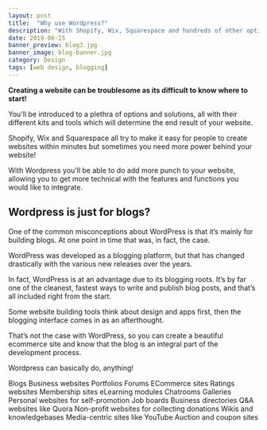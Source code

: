 ```yaml
---
layout: post
title:  "Why use Wordpress?"
description: "With Shopify, Wix, Squarespace and hundreds of other options, what makes Wordpress so great?"
date: 2019-06-15
banner_preview: blog3.jpg
banner_image: blog-banner.jpg
category: Design
tags: [web design, blogging]
---
```


**Creating a website can be troublesome as its difficult to know where to start!**

You'll be introduced to a plethra of options and solutions, all with their different kits and tools which will determine the end result of your website.

Shopify, Wix and Squarespace all try to make it easy for people to create websites within minutes but sometimes you need more power behind your website!

With Wordpress you'll be able to do add more punch to your website, allowing you to get more technical with the features and functions you would like to integrate.

## Wordpress is just for blogs?

One of the common misconceptions about WordPress is that it’s mainly for building blogs. At one point in time that was, in fact, the case. 

WordPress was developed as a blogging platform, but that has changed drastically with the various new releases over the years.

In fact, WordPress is at an advantage due to its blogging roots. It’s by far one of the cleanest, fastest ways to write and publish blog posts, and that’s all included right from the start.

Some website building tools think about design and apps first, then the blogging interface comes in as an afterthought.

That’s not the case with WordPress, so you can create a beautiful ecommerce site and know that the blog is an integral part of the development process.

Wordpress can basically do, anything!

Blogs
Business websites
Portfolios
Forums
ECommerce sites
Ratings websites
Membership sites
eLearning modules
Chatrooms
Galleries
Personal websites for self-promotion
Job boards
Business directories
Q&A websites like Quora
Non-profit websites for collecting donations
Wikis and knowledgebases
Media-centric sites like YouTube
Auction and coupon sites
